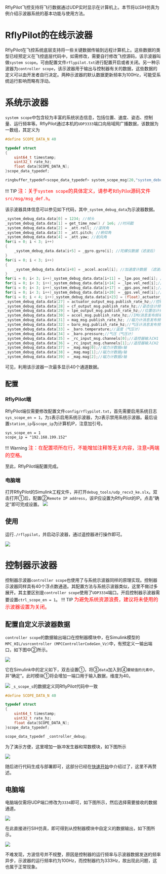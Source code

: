 RflyPilot飞控支持将飞行数据通过UDP实时显示在计算机上。本节将以SIH仿真为例介绍示波器系统的基本功能与使用方法。
# RflyPilot的在线示波器
RflyPilot在飞控系统底层支持将一些关键数据传输到远程计算机上。这些数据的类型已经预定义在飞控底层代码中，如需修改，需要自行修改飞控源码，该示波器叫做``system scope``。可由配置文件``rflypilot.txt``进行配置开启或者关闭。另一种示波器为``controller scope``，该示波器用于输出与控制器有关的数据，这些数据的定义可以由开发者自行决定。两种示波器的默认数据更新频率为100Hz，可能受系统运行影响而略有浮动。
# 系统示波器
``system scope``中包含较为丰富的系统状态信息，包括位置、速度、姿态、控制量、运行频率等。RflyPilot通过本机的``UDP3333``端口向局域网广播数据，该数据为一数组，其定义为
```C
#define SCOPE_DATA_N 40

typedef struct
{
    uint64_t timestamp;
    uint32_t rate_hz;
    float data[SCOPE_DATA_N];
}scope_data_typedef;

ringbuffer_typedef<scope_data_typedef> system_scope_msg(20,"system_debug_data",LOG_DISABLE);

```
!!! TIP
    <font face="黑体" color=red size=3>注：关于``system scope``的具体定义，请参考RflyPilot源码文件``src/msg/msg_def.h``。</font>

该示波器具体信息可以参见如下代码，其中``_system_debug_data``为示波器数据。
```C
_system_debug_data.data[0] = 1234; //帧头
_system_debug_data.data[1] = get_time_now() / 1e6; //时间戳
_system_debug_data.data[2] = _att.roll; //滚转角
_system_debug_data.data[3] = _att.pitch; //俯仰角
_system_debug_data.data[4] = _att.yaw; //航向角
for(i = 0; i < 3; i++)
{
    _system_debug_data.data[i+5] = _gyro.gyro[i]; //陀螺仪数据（滤波后）
}
for(i = 0; i < 3; i++)
{
    _system_debug_data.data[i+8] = _accel.accel[i]; //加速度计数据 （滤波后）
}
for(i = 0; i< 3; i++)_system_debug_data.data[i+11] = _lpe.pos_ned[i]; //NED位置（估计）
for(i = 0; i< 3; i++)_system_debug_data.data[i+14] = _lpe.vel_ned[i];//NED速度（估计）
for(i = 0; i< 3; i++)_system_debug_data.data[i+17] = _gps.pos_ned[i];//NED位置（GPS）
for(i = 0; i< 3; i++)_system_debug_data.data[i+20] = _gps.vel_ned[i];//NED位置（GPS）
for(i = 0; i < 4; i++)_system_debug_data.data[i+23] = (float)_actuator_output.actuator_output[i];//PWM输出
_system_debug_data.data[27] = actuator_output_msg.publish_rate_hz;//控制器频率
_system_debug_data.data[28] = cf_output_msg.publish_rate_hz;//姿态估计频率
_system_debug_data.data[29] = lpe_output_msg.publish_rate_hz;//位置估计频率
_system_debug_data.data[30] = accel_msg.publish_rate_hz;//IMU消息发布频率
_system_debug_data.data[31] = mag_msg.publish_rate_hz; //磁力计消息发布频率
_system_debug_data.data[32] = baro_msg.publish_rate_hz;//气压计消息发布频率
_system_debug_data.data[33] = _baro.temperature;//温度（气压计）
_system_debug_data.data[34] = _baro.pressure;//气压（气压计）
_system_debug_data.data[35] = _rc_input_msg.channels[0];//遥控器输入CH1
_system_debug_data.data[36] = _rc_input_msg.channels[1];//遥控器输入CH2
_system_debug_data.data[37] = _mag.mag[0];//磁力计数据x轴
_system_debug_data.data[38] = _mag.mag[1];//磁力计数据y轴
_system_debug_data.data[39] = _mag.mag[2];//磁力计数据z轴
```
可见，利用该示波器一次最多显示40个通道数据。
## 配置
### RflyPilot端
RflyPilot端仅需要修改配置文件``config/rflypilot.txt``，首先需要启用系统日志``sys_scope_en = 1``，为``1``表示启用系统示波器，为``2``表示禁用系统示波器。最后设置``station_ip``与``scope_ip``为计算机IP，注意加引号。
```
sys_scope_en = 1
scope_ip = "192.168.199.152"
```
!!! Warning
    <font face="黑体" color=red size=3>注：在配置项所在行，不能增加注释等无关内容，注意``=``两端的空格。</font>

至此，RflyPilot端配置完成。
### 电脑端
打开RflyPilot的Simulink工程文件，并打开``debug_tools/udp_recv3_ke.slx``。双击打开①后，配置②``Remote IP address``，该IP应设置为RflyPilot的IP。点击“确定”即可完成设置。
![](../quick_start/img/scope.jpg)

## 使用
运行``./rflypilot``，并启动示波器，通过遥控器进行操作即可。

![](img/scope_demo.jpg)

# 控制器示波器
控制器示波器``controller scope``也使用了与系统示波器同样的原理实现。控制器示波器同样具有40个浮点数通道。其配置方法与系统示波器类似，这里不做过多展开。其主要区别是``controller scope``使用了``UDP3334``端口。开启控制器示波器需要设置``ctrl_scope_en = 1``。
!!! TIP
    <font face="黑体" color=red size=3>为避免系统资源浪费，建议将未使用的示波器设置为关闭。</font>

## 配置自定义示波器数据
``controller scope``的数据输出端口在控制器模块中，在Simulink模型的``MPC_HIL/usrcontroller (MPCControllerCodeGen_Vz)``中，有预定义一输出端口，如下图中②所示。

![](img/ctrl_scope_config.jpg)

它在Simulink中的定义如下，双击设置①，将③``data``加入到④``要赋值的元素中``，并“确定”。此时模块①将会增加一端口用于输入数据，维度为40。

![](img/ctrl_scope_data_def.jpg)
``_s_scope_s``的数据定义同RflyPilot代码中一致
```C
#define SCOPE_DATA_N 40

typedef struct
{
    uint64_t timestamp;
    uint32_t rate_hz;
    float data[SCOPE_DATA_N];
}scope_data_typedef;

scope_data_typedef _controller_debug;
```
为了演示方便，这里增加一脉冲发生器和常数模块，如下图所示

![](img/ctrl_scope_demo.jpg)

随后进行代码生成与部署即可，这部分已经在[快速开始](../quick_start/env_install.md)中介绍过了，这里不再赘述。
## 电脑端
电脑端仅需将UDP端口修改为``3334``即可，如下图所示，然后选择需要接收的数据通道。

![](img/pulse_udp_setting.jpg)

在此直接进行SIH仿真，即可得到从控制器模块中自定义的数据输出，如下图所示。

![](img/pulse_scope_valid.jpg)

不难发现，方波信号并不规整，原因是控制器的运行频率与示波器数据发送的频率异步，示波器的运行频率约为100Hz，而控制器约为333Hz，故出现此问题，这也属于正常现象。